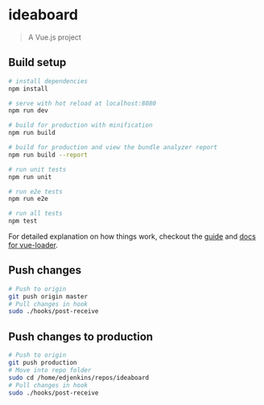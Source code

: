 # ideaboard

> A Vue.js project

## Build setup

``` bash
# install dependencies
npm install

# serve with hot reload at localhost:8080
npm run dev

# build for production with minification
npm run build

# build for production and view the bundle analyzer report
npm run build --report

# run unit tests
npm run unit

# run e2e tests
npm run e2e

# run all tests
npm test
```

For detailed explanation on how things work, checkout the [guide](http://vuejs-templates.github.io/webpack/) and [docs for vue-loader](http://vuejs.github.io/vue-loader).

## Push changes

``` bash
# Push to origin
git push origin master
# Pull changes in hook
sudo ./hooks/post-receive
```

## Push changes to production

``` bash
# Push to origin
git push production
# Move into repo folder
sudo cd /home/edjenkins/repos/ideaboard
# Pull changes in hook
sudo ./hooks/post-receive
```